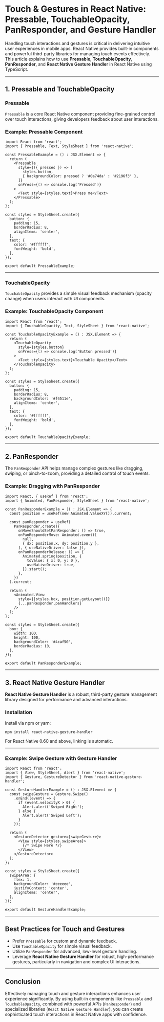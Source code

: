 # Touch & Gestures in React Native: Pressable, TouchableOpacity, PanResponder, and Gesture Handler

Handling touch interactions and gestures is critical in delivering intuitive user experiences in mobile apps. React Native provides built-in components and powerful third-party libraries for managing touch events effectively. This article explains how to use **Pressable**, **TouchableOpacity**, **PanResponder**, and **React Native Gesture Handler** in React Native using TypeScript.

---

## 1. Pressable and TouchableOpacity

### Pressable
`Pressable` is a core React Native component providing fine-grained control over touch interactions, giving developers feedback about user interactions.

### Example: Pressable Component

```
import React from 'react';
import { Pressable, Text, StyleSheet } from 'react-native';

const PressableExample = () : JSX.Element => {
  return (
    <Pressable
      style={({ pressed }) => [
        styles.button,
        { backgroundColor: pressed ? '#0a74da' : '#2196f3' },
      ]}
      onPress={() => console.log('Pressed')}
    >
      <Text style={styles.text}>Press me</Text>
    </Pressable>
  );
};

const styles = StyleSheet.create({
  button: {
    padding: 15,
    borderRadius: 8,
    alignItems: 'center',
  },
  text: {
    color: '#ffffff',
    fontWeight: 'bold',
  },
});

export default PressableExample;
```

---

### TouchableOpacity
`TouchableOpacity` provides a simple visual feedback mechanism (opacity change) when users interact with UI components.

### Example: TouchableOpacity Component

```
import React from 'react';
import { TouchableOpacity, Text, StyleSheet } from 'react-native';

const TouchableOpacityExample = () : JSX.Element => {
  return (
    <TouchableOpacity
      style={styles.button}
      onPress={() => console.log('Button pressed')}
    >
      <Text style={styles.text}>Touchable Opacity</Text>
    </TouchableOpacity>
  );
};

const styles = StyleSheet.create({
  button: {
    padding: 15,
    borderRadius: 8,
    backgroundColor: '#f4511e',
    alignItems: 'center',
  },
  text: {
    color: '#ffffff',
    fontWeight: 'bold',
  },
});

export default TouchableOpacityExample;
```

---

## 2. PanResponder

The `PanResponder` API helps manage complex gestures like dragging, swiping, or pinch-to-zoom, providing a detailed control of touch events.

### Example: Dragging with PanResponder

```
import React, { useRef } from 'react';
import { Animated, PanResponder, StyleSheet } from 'react-native';

const PanResponderExample = () : JSX.Element => {
  const position = useRef(new Animated.ValueXY()).current;

  const panResponder = useRef(
    PanResponder.create({
      onMoveShouldSetPanResponder: () => true,
      onPanResponderMove: Animated.event([
        null,
        { dx: position.x, dy: position.y },
      ], { useNativeDriver: false }),
      onPanResponderRelease: () => {
        Animated.spring(position, {
          toValue: { x: 0, y: 0 },
          useNativeDriver: true,
        }).start();
      },
    })
  ).current;

  return (
    <Animated.View
      style={[styles.box, position.getLayout()]}
      {...panResponder.panHandlers}
    />
  );
};

const styles = StyleSheet.create({
  box: {
    width: 100,
    height: 100,
    backgroundColor: '#4caf50',
    borderRadius: 10,
  },
});

export default PanResponderExample;
```

---

## 3. React Native Gesture Handler

**React Native Gesture Handler** is a robust, third-party gesture management library designed for performance and advanced interactions.

### Installation

Install via npm or yarn:

```
npm install react-native-gesture-handler
```

For React Native 0.60 and above, linking is automatic.

---

### Example: Swipe Gesture with Gesture Handler

```
import React from 'react';
import { View, StyleSheet, Alert } from 'react-native';
import { Gesture, GestureDetector } from 'react-native-gesture-handler';

const GestureHandlerExample = () : JSX.Element => {
  const swipeGesture = Gesture.Swipe()
    .onEnd((event) => {
      if (event.velocityX > 0) {
        Alert.alert('Swiped Right');
      } else {
        Alert.alert('Swiped Left');
      }
    });

  return (
    <GestureDetector gesture={swipeGesture}>
      <View style={styles.swipeArea}>
        {/* Swipe Here */}
      </View>
    </GestureDetector>
  );
};

const styles = StyleSheet.create({
  swipeArea: {
    flex: 1,
    backgroundColor: '#eeeeee',
    justifyContent: 'center',
    alignItems: 'center',
  },
});

export default GestureHandlerExample;
```

---

## Best Practices for Touch and Gestures

- Prefer `Pressable` for custom and dynamic feedback.
- Use `TouchableOpacity` for simple visual feedback.
- Utilize `PanResponder` for advanced, low-level gesture handling.
- Leverage **React Native Gesture Handler** for robust, high-performance gestures, particularly in navigation and complex UI interactions.

---

## Conclusion

Effectively managing touch and gesture interactions enhances user experience significantly. By using built-in components like `Pressable` and `TouchableOpacity`, combined with powerful APIs (`PanResponder`) and specialized libraries (`React Native Gesture Handler`), you can create sophisticated touch interactions in React Native apps with confidence.